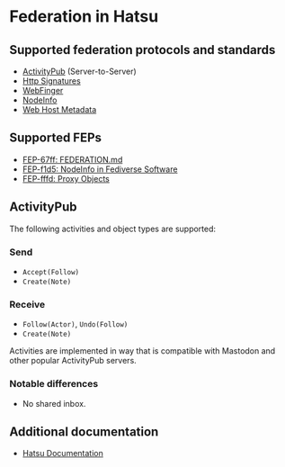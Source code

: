 # Federation in Hatsu

## Supported federation protocols and standards

- [ActivityPub](https://www.w3.org/TR/activitypub/) (Server-to-Server)
- [Http Signatures](https://datatracker.ietf.org/doc/html/draft-cavage-http-signatures)
- [WebFinger](https://webfinger.net/)
- [NodeInfo](https://nodeinfo.diaspora.software/)
- [Web Host Metadata](https://datatracker.ietf.org/doc/html/rfc6415)

## Supported FEPs

- [FEP-67ff: FEDERATION.md](https://codeberg.org/fediverse/fep/src/branch/main/fep/67ff/fep-67ff.md)
- [FEP-f1d5: NodeInfo in Fediverse Software](https://codeberg.org/fediverse/fep/src/branch/main/fep/f1d5/fep-f1d5.md)
- [FEP-fffd: Proxy Objects](https://codeberg.org/fediverse/fep/src/branch/main/fep/fffd/fep-fffd.md)

## ActivityPub

The following activities and object types are supported:

### Send

- `Accept(Follow)`
- `Create(Note)`

<!-- - `Create(Note)`, `Update(Note)`, `Delete(Note)` -->

### Receive

- `Follow(Actor)`, `Undo(Follow)`
- `Create(Note)`

<!-- - `Create(Note)`, `Update(Note)`, `Delete(Note)` -->
<!-- - `Like(Note)`, `Undo(Like)` -->
<!-- - `Announce(Note)`, `Undo(Announce)` -->

Activities are implemented in way that is compatible with Mastodon and other
popular ActivityPub servers.

### Notable differences

- No shared inbox.

## Additional documentation

- [Hatsu Documentation](https://hatsu.cli.rs)

